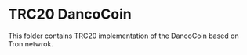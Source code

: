 # TRC20 DancoCoin

This folder contains TRC20 implementation of the DancoCoin based on Tron netwrok.